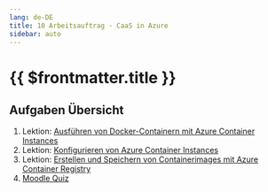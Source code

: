 ```yaml
---
lang: de-DE
title: 10 Arbeitsauftrag - CaaS in Azure
sidebar: auto
---
```


# {{ $frontmatter.title }}

## Aufgaben Übersicht
1. Lektion: [Ausführen von Docker-Containern mit Azure Container Instances](https://docs.microsoft.com/de-de/learn/modules/run-docker-with-azure-container-instances/)
2. Lektion: [Konfigurieren von Azure Container Instances](https://docs.microsoft.com/de-de/learn/modules/configure-azure-container-instances/)
3. Lektion: [Erstellen und Speichern von Containerimages mit Azure Container Registry](https://docs.microsoft.com/de-de/learn/modules/build-and-store-container-images/)
4. [Moodle Quiz]()